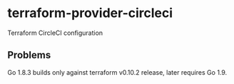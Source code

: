 # terraform-provider-circleci
Terraform CircleCI configuration

## Problems
Go 1.8.3 builds only against terraform v0.10.2 release, later requires Go 1.9.
